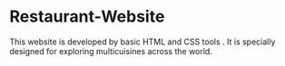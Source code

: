 # Restaurant-Website
This website is developed by basic HTML and CSS tools . It is specially designed for exploring  multicuisines across the world.
